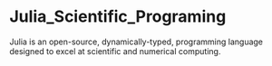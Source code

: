 # Julia_Scientific_Programing
Julia is an open-source, dynamically-typed, programming language designed to excel at scientific and numerical computing.
